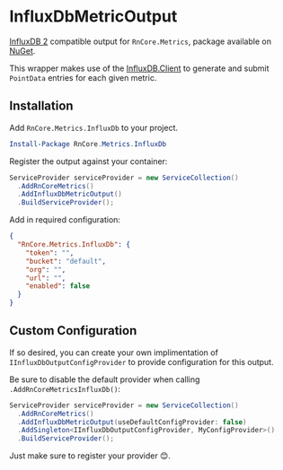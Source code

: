 # InfluxDbMetricOutput
[InfluxDB 2](https://www.influxdata.com/) compatible output for `RnCore.Metrics`, package available on [NuGet](https://www.nuget.org/packages/RnCore.Metrics.InfluxDb).

This wrapper makes use of the [InfluxDB.Client](https://www.nuget.org/packages/InfluxDB.Client) to generate and submit `PointData` entries for each given metric.

## Installation
Add `RnCore.Metrics.InfluxDb` to your project.

```powershell
Install-Package RnCore.Metrics.InfluxDb
```

Register the output against your container:

```cs
ServiceProvider serviceProvider = new ServiceCollection()
  .AddRnCoreMetrics()
  .AddInfluxDbMetricOutput()
  .BuildServiceProvider();
```

Add in required configuration:

```json
{
  "RnCore.Metrics.InfluxDb": {
    "token": "",
    "bucket": "default",
    "org": "",
    "url": "",
    "enabled": false
  }
}
```

## Custom Configuration
If so desired, you can create your own implimentation of `IInfluxDbOutputConfigProvider` to provide configuration for this output.

Be sure to disable the default provider when calling `.AddRnCoreMetricsInfluxDb()`:

```cs
ServiceProvider serviceProvider = new ServiceCollection()
  .AddRnCoreMetrics()
  .AddInfluxDbMetricOutput(useDefaultConfigProvider: false)
  .AddSingleton<IInfluxDbOutputConfigProvider, MyConfigProvider>()
  .BuildServiceProvider();
```

Just make sure to register your provider 😊.
